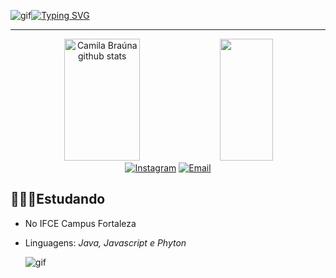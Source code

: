 

![gif](https://i.pinimg.com/originals/f7/44/06/f744060231b6aaecd96b158c50b35a84.gif)[![Typing SVG](https://readme-typing-svg.herokuapp.com/?color=ff91a4&size=35&center=true&vCenter=true&width=1000&lines=HI!,+My+name+is+Camila+Braúna;I'm+16+years+old;I'm+from+Brazil:%29)](https://git.io/typing-svg)

-----------------------------------------

<div align="center">  
  <img width="49%" height="195px" src="https://github-readme-stats.vercel.app/api?username=Cam1ss&show_icons=true&count_private=true&hide_border=true&title_color=ff91a4&icon_color=ff91a4&text_color=c9d1d9&bg_color=0d1117" alt="Camila Braúna github stats" /> 
  <img width="41%" height="195px" src="https://github-readme-stats.vercel.app/api/top-langs/?username=Cam1ss&layout=compact&hide_border=true&title_color=ff91a4&text_color=ff91a4&bg_color=0d1117" 

[![Instagram](https://img.shields.io/badge/Instagram-E4405F?style=for-the-badge&logo=instagram&logoColor=white)](https://instagram.com/jessi_kaa01)
[![Email](https://img.shields.io/badge/Gmail-D14836?style=for-the-badge&logo=gmail&logoColor=white)](mailto:git9codi@gmail.com)
</div>


## 👩🏽‍💻Estudando
- No IFCE Campus Fortaleza 
- Linguagens: _Java, Javascript e Phyton_
  
  ![gif](https://user-images.githubusercontent.com/125037138/218316490-3707a0f6-7111-4a49-bf37-261551580f02.gif)

